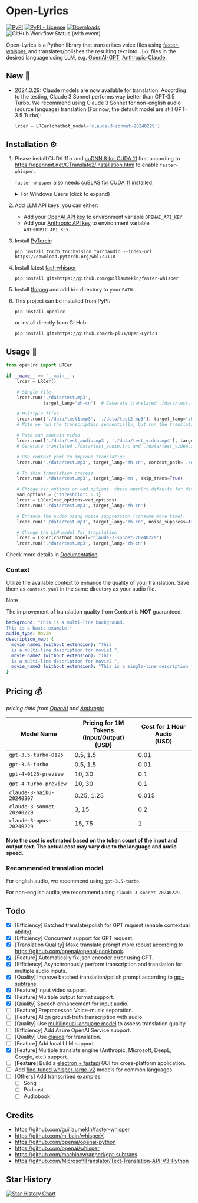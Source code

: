 # Open-Lyrics

[![PyPI](https://img.shields.io/pypi/v/openlrc)](https://pypi.org/project/openlrc/)
[![PyPI - License](https://img.shields.io/pypi/l/openlrc)](https://pypi.org/project/openlrc/)
[![Downloads](https://static.pepy.tech/badge/openlrc)](https://pepy.tech/project/openlrc)
![GitHub Workflow Status (with event)](https://img.shields.io/github/actions/workflow/status/zh-plus/Open-Lyrics/ci.yml)

Open-Lyrics is a Python library that transcribes voice files using
[faster-whisper](https://github.com/guillaumekln/faster-whisper), and translates/polishes the resulting text
into `.lrc` files in the desired language using LLM,
e.g. [OpenAI-GPT](https://github.com/openai/openai-python), [Anthropic-Claude](https://github.com/anthropics/anthropic-sdk-python).

## New 🚨

- 2024.3.29: Claude models are now available for translation. According to the testing, Claude 3 Sonnet performs way
  better than GPT-3.5 Turbo. We recommend using Claude 3 Sonnet for non-english audio (source language) translation (For
  now, the default model
  are still GPT-3.5 Turbo):
    ```python
    lrcer = LRCer(chatbot_model='claude-3-sonnet-20240229')
    ```

## Installation ⚙️

1. Please install CUDA 11.x and [cuDNN 8 for CUDA 11](https://developer.nvidia.com/cudnn) first according
   to https://opennmt.net/CTranslate2/installation.html to enable `faster-whisper`.

   `faster-whisper` also needs [cuBLAS for CUDA 11](https://developer.nvidia.com/cublas) installed.
   <details>
   <summary>For Windows Users (click to expand)</summary> 

   (For Windows Users only) Windows user can Download the libraries from Purfview's repository:

   Purfview's [whisper-standalone-win](https://github.com/Purfview/whisper-standalone-win) provides the required NVIDIA
   libraries for Windows in a [single archive](https://github.com/Purfview/whisper-standalone-win/releases/tag/libs).
   Decompress the archive and place the libraries in a directory included in the `PATH`.

   </details>


2. Add LLM API keys, you can either:
    - Add your [OpenAI API key](https://platform.openai.com/account/api-keys) to environment variable `OPENAI_API_KEY`.
    - Add your [Anthropic API key](https://console.anthropic.com/settings/keys) to environment
      variable `ANTHROPIC_API_KEY`.

3. Install [PyTorch](https://pytorch.org/get-started/locally/):
   ```shell
   pip install torch torchvision torchaudio --index-url https://download.pytorch.org/whl/cu118
   ```

4. Install latest [fast-whisper](https://github.com/guillaumekln/faster-whisper)
   ```shell
   pip install git+https://github.com/guillaumekln/faster-whisper
   ```

5. Install [ffmpeg](https://ffmpeg.org/download.html) and add `bin` directory
   to your `PATH`.

6. This project can be installed from PyPI:

    ```shell
    pip install openlrc
    ```

   or install directly from GitHub:

    ```shell
    pip install git+https://github.com/zh-plus/Open-Lyrics
    ```

## Usage 🐍

```python
from openlrc import LRCer

if __name__ == '__main__':
    lrcer = LRCer()

    # Single file
    lrcer.run('./data/test.mp3',
              target_lang='zh-cn')  # Generate translated ./data/test.lrc with default translate prompt.

    # Multiple files
    lrcer.run(['./data/test1.mp3', './data/test2.mp3'], target_lang='zh-cn')
    # Note we run the transcription sequentially, but run the translation concurrently for each file.

    # Path can contain video
    lrcer.run(['./data/test_audio.mp3', './data/test_video.mp4'], target_lang='zh-cn')
    # Generate translated ./data/test_audio.lrc and ./data/test_video.srt

    # Use context.yaml to improve translation
    lrcer.run('./data/test.mp3', target_lang='zh-cn', context_path='./data/context.yaml')

    # To skip translation process
    lrcer.run('./data/test.mp3', target_lang='en', skip_trans=True)

    # Change asr_options or vad_options, check openlrc.defaults for details
    vad_options = {"threshold": 0.1}
    lrcer = LRCer(vad_options=vad_options)
    lrcer.run('./data/test.mp3', target_lang='zh-cn')

    # Enhance the audio using noise suppression (consume more time).
    lrcer.run('./data/test.mp3', target_lang='zh-cn', noise_suppress=True)

    # Change the LLM model for translation
    lrcer = LRCer(chatbot_model='claude-3-sonnet-20240229')
    lrcer.run('./data/test.mp3', target_lang='zh-cn')
```

Check more details in [Documentation](https://zh-plus.github.io/openlrc/#/).

### Context

Utilize the available context to enhance the quality of your translation.
Save them as `context.yaml` in the same directory as your audio file.

> [!NOTE]
> The improvement of translation quality from Context is **NOT** guaranteed.

```yaml
background: "This is a multi-line background.
This is a basic example."
audio_type: Movie
description_map: {
  movie_name1 (without extension): "This
  is a multi-line description for movie1.",
  movie_name2 (without extension): "This
  is a multi-line description for movie2.",
  movie_name3 (without extension): "This is a single-line description for movie 3.",
}
```

## Pricing 💰

*pricing data from [OpenAI](https://openai.com/pricing)
and [Anthropic](https://docs.anthropic.com/claude/docs/models-overview#model-comparison)*

| Model Name                 | Pricing for 1M Tokens <br/>(Input/Output) (USD) | Cost for 1 Hour Audio <br/>(USD) |
|----------------------------|-------------------------------------------------|----------------------------------|
| `gpt-3.5-turbo-0125`       | 0.5, 1.5                                        | 0.01                             |
| `gpt-3.5-turbo`            | 0.5, 1.5                                        | 0.01                             |
| `gpt-4-0125-preview`       | 10, 30                                          | 0.1                              |
| `gpt-4-turbo-preview`      | 10, 30                                          | 0.1                              |
| `claude-3-haiku-20240307`  | 0.25, 1.25                                      | 0.015                            |
| `claude-3-sonnet-20240229` | 3, 15                                           | 0.2                              |
| `claude-3-opus-20240229`   | 15, 75                                          | 1                                |

**Note the cost is estimated based on the token count of the input and output text.
The actual cost may vary due to the language and audio speed.**

### Recommended translation model

For english audio, we recommend using `gpt-3.5-turbo`.

For non-english audio, we recommend using `claude-3-sonnet-20240229`.

## Todo

- [x] [Efficiency] Batched translate/polish for GPT request (enable contextual ability).
- [x] [Efficiency] Concurrent support for GPT request.
- [x] [Translation Quality] Make translate prompt more robust according to https://github.com/openai/openai-cookbook.
- [x] [Feature] Automatically fix json encoder error using GPT.
- [x] [Efficiency] Asynchronously perform transcription and translation for multiple audio inputs.
- [x] [Quality] Improve batched translation/polish prompt according
  to [gpt-subtrans](https://github.com/machinewrapped/gpt-subtrans).
- [x] [Feature] Input video support.
- [X] [Feature] Multiple output format support.
- [x] [Quality] Speech enhancement for input audio.
- [ ] [Feature] Preprocessor: Voice-music separation.
- [ ] [Feature] Align ground-truth transcription with audio.
- [ ] [Quality]
  Use [multilingual language model](https://www.sbert.net/docs/pretrained_models.html#multi-lingual-models) to assess
  translation quality.
- [ ] [Efficiency] Add Azure OpenAI Service support.
- [ ] [Quality] Use [claude](https://www.anthropic.com/index/introducing-claude) for translation.
- [ ] [Feature] Add local LLM support.
- [X] [Feature] Multiple translate engine (Anthropic, Microsoft, DeepL, Google, etc.) support.
- [ ] [**Feature**] Build
  a [electron + fastapi](https://ivanyu2021.hashnode.dev/electron-django-desktop-app-integrate-javascript-and-python)
  GUI for cross-platform application.
- [ ] Add [fine-tuned whisper-large-v2](https://huggingface.co/models?search=whisper-large-v2) models for common
  languages.
- [ ] [Others] Add transcribed examples.
    - [ ] Song
    - [ ] Podcast
    - [ ] Audiobook

## Credits

- https://github.com/guillaumekln/faster-whisper
- https://github.com/m-bain/whisperX
- https://github.com/openai/openai-python
- https://github.com/openai/whisper
- https://github.com/machinewrapped/gpt-subtrans
- https://github.com/MicrosoftTranslator/Text-Translation-API-V3-Python

## Star History

[![Star History Chart](https://api.star-history.com/svg?repos=zh-plus/Open-Lyrics&type=Date)](https://star-history.com/#zh-plus/Open-Lyrics&Date)
